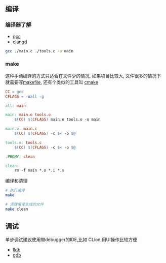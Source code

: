 ## 编译

### 编译器了解

- [gcc](https://gcc.gnu.org/)
- [clangd](https://clangd.llvm.org/)

```sh
gcc ./main.c ./tools.c -o main
```

### make

这种手动编译的方式只适合在文件少的情况, 如果项目比较大, 文件很多的情况下
就需要写[makefile](https://seisman.github.io/how-to-write-makefile/index.html),
还有个类似的工具叫 [cmake](https://cmake.org/)

```Makefile
CC = gcc
CFLAGS = -Wall -g

all: main

main: main.o tools.o
	$(CC) $(CFLAGS) main.o tools.o -o main

main.o: main.c
	$(CC) $(CFLAGS) -c $< -o $@

tools.o: tools.c
	$(CC) $(CFLAGS) -c $< -o $@

.PHONY: clean

clean:
	rm -f main *.o *.i *.s
```

编译和清理

```sh
# 执行编译
make

# 清理编译生成的文件
make clean
```

## 调试

单步调试建议使用带debugger的IDE,比如 CLion,用UI操作比较方便

- [lldb](https://lldb.llvm.org/)
- [gdb](https://sourceware.org/gdb/)
